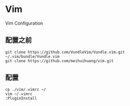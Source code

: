 # Vim
Vim Configuration
## 配置之前
```
git clone https://github.com/VundleVim/Vundle.vim.git ~/.vim/bundle/Vundle.vim
git clone https://github.com/meihuihuang/vim.git
```
## 配置
```
cp ./vim/.vimrc ~/
vim ~/.vimrc
:PluginInstall
```
